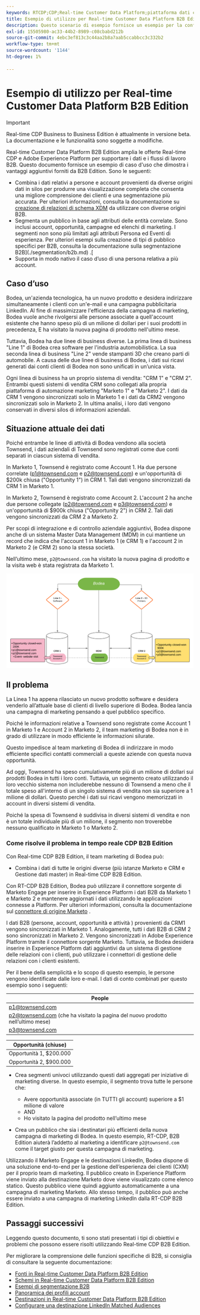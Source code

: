 ```yaml
---
keywords: RTCDP;CDP;Real-time Customer Data Platform;piattaforma dati cliente in tempo reale;cdp in tempo reale;cdp;rtcdp
title: Esempio di utilizzo per Real-time Customer Data Platform B2B Edition
description: Questo scenario di esempio fornisce un esempio per la configurazione dell’implementazione di Real-time Customer Data Platform B2B Edition.
exl-id: 15505980-ac33-44b2-8989-c08cbabd212b
source-git-commit: 4ebc3ef813c3c44aa2b8a7aab5ccabbcc3c332b2
workflow-type: tm+mt
source-wordcount: '1144'
ht-degree: 1%

---
```


# Esempio di utilizzo per Real-time Customer Data Platform B2B Edition

>[!IMPORTANT]
>
>Real-time CDP Business to Business Edition è attualmente in versione beta. La documentazione e le funzionalità sono soggette a modifiche.

Real-time Customer Data Platform B2B Edition amplia le offerte Real-time CDP e Adobe Experience Platform per supportare i dati e i flussi di lavoro B2B. Questo documento fornisce un esempio di caso d&#39;uso che dimostra i vantaggi aggiuntivi forniti da B2B Edition. Sono le seguenti:

- Combina i dati relativi a persone e account provenienti da diverse origini dati in silos per produrre una visualizzazione completa che consenta una migliore comprensione dei clienti e una segmentazione più accurata. Per ulteriori informazioni, consulta la documentazione su [creazione di relazioni di schema XDM](./schemas/b2b.md) da utilizzare con diverse origini B2B.
- Segmenta un pubblico in base agli attributi delle entità correlate. Sono inclusi account, opportunità, campagne ed elenchi di marketing. I segmenti non sono più limitati agli attributi Persona ed Eventi di esperienza. Per ulteriori esempi sulla creazione di tipi di pubblico specifici per B2B, consulta la documentazione sulla segmentazione B2B](./segmentation/b2b.md) .[
- Supporta in modo nativo il caso d’uso di una persona relativa a più account.

## Caso d’uso

Bodea, un&#39;azienda tecnologica, ha un nuovo prodotto e desidera indirizzare simultaneamente i clienti con un&#39;e-mail e una campagna pubblicitaria LinkedIn. Al fine di massimizzare l&#39;efficienza della campagna di marketing, Bodea vuole anche rivolgersi alle persone associate a quell&#39;account esistente che hanno speso più di un milione di dollari per i suoi prodotti in precedenza, E ha visitato la nuova pagina di prodotto nell&#39;ultimo mese.

Tuttavia, Bodea ha due linee di business diverse. La prima linea di business &quot;Line 1&quot; di Bodea crea software per l&#39;industria automobilistica. La sua seconda linea di business &quot;Line 2&quot; vende stampanti 3D che creano parti di automobile. A causa delle due linee di business di Bodea, i dati sui ricavi generati dai conti clienti di Bodea non sono unificati in un’unica vista.

Ogni linea di business ha un proprio sistema di vendita: &quot;CRM 1&quot; e &quot;CRM 2&quot;. Entrambi questi sistemi di vendita CRM sono collegati alla propria piattaforma di automazione marketing &quot;Marketo 1&quot; e &quot;Marketo 2&quot;. I dati da CRM 1 vengono sincronizzati solo in Marketo 1 e i dati da CRM2 vengono sincronizzati solo in Marketo 2. In ultima analisi, i loro dati vengono conservati in diversi silos di informazioni aziendali.

<!-- ![lines of business diagram](./assets/lines-of-business.png) -->

## Situazione attuale dei dati

Poiché entrambe le linee di attività di Bodea vendono alla società Townsend, i dati aziendali di Townsend sono registrati come due conti separati in ciascun sistema di vendita.

In Marketo 1, Townsend è registrato come Account 1. Ha due persone correlate (p1@townsend.com e p2@townsend.com) e un&#39;opportunità di $200k chiusa (&quot;Opportunity 1&quot;) in CRM 1. Tali dati vengono sincronizzati da CRM 1 in Marketo 1.

In Marketo 2, Townsend è registrato come Account 2. L&#39;account 2 ha anche due persone collegate (p2@townsend.com e p3@townsend.com) e un&#39;opportunità di $900k chiusa (&quot;Opportunity 2&quot;) in CRM 2. Tali dati vengono sincronizzati da CRM 2 a Marketo 2.

Per scopi di integrazione e di controllo aziendale aggiuntivi, Bodea dispone anche di un sistema Master Data Management (MDM) in cui mantiene un record che indica che l&#39;account 1 in Marketo 1 (e CRM 1) e l&#39;account 2 in Marketo 2 (e CRM 2) sono la stessa società.

Nell’ultimo mese, `p2@townsend.com` ha visitato la nuova pagina di prodotto e la visita web è stata registrata da Marketo 1.

![diagramma informazioni account](./assets/account-info.png)

## Il problema

La Linea 1 ha appena rilasciato un nuovo prodotto software e desidera venderlo all’attuale base di clienti di livello superiore di Bodea. Bodea lancia una campagna di marketing pensando a quel pubblico specifico.

Poiché le informazioni relative a Townsend sono registrate come Account 1 in Marketo 1 e Account 2 in Marketo 2, il team marketing di Bodea non è in grado di utilizzare in modo efficiente le informazioni silurate.

Questo impedisce al team marketing di Bodea di indirizzare in modo efficiente specifici contatti commerciali a queste aziende con questa nuova opportunità.

Ad oggi, Townsend ha speso cumulativamente più di un milione di dollari sui prodotti Bodea in tutti i loro conti. Tuttavia, un segmento creato utilizzando il loro vecchio sistema non includerebbe nessuno di Townsend a meno che il totale speso all&#39;interno di un singolo sistema di vendita non sia superiore a 1 milione di dollari. Questo perché i dati sui ricavi vengono memorizzati in account in diversi sistemi di vendita.

Poiché la spesa di Townsend è suddivisa in diversi sistemi di vendita e non è un totale individuale più di un milione, il segmento non troverebbe nessuno qualificato in Marketo 1 o Marketo 2.

### Come risolve il problema in tempo reale CDP B2B Edition

Con Real-time CDP B2B Edition, il team marketing di Bodea può:

- Combina i dati di tutte le origini diverse (più istanze Marketo e CRM e Gestione dati master) in Real-time CDP B2B Edition.

Con RT-CDP B2B Edition, Bodea può utilizzare il connettore sorgente di Marketo Engage per inserire in Experience Platform i dati B2B da Marketo 1 e Marketo 2 e mantenere aggiornati i dati utilizzando le applicazioni connesse a Platform. Per ulteriori informazioni, consulta la documentazione sul [connettore di origine Marketo](../sources/connectors/adobe-applications/marketo/marketo.md) .

I dati B2B (persone, account, opportunità e attività ) provenienti da CRM1 vengono sincronizzati in Marketo 1. Analogamente, tutti i dati B2B di CRM 2 sono sincronizzati in Marketo 2. Vengono sincronizzati in Adobe Experience Platform tramite il connettore sorgente Marketo. Tuttavia, se Bodea desidera inserire in Experience Platform dati aggiuntivi da un sistema di gestione delle relazioni con i clienti, può utilizzare i connettori di gestione delle relazioni con i clienti esistenti.

Per il bene della semplicità e lo scopo di questo esempio, le persone vengono identificate dalle loro e-mail. I dati di conto combinati per questo esempio sono i seguenti:

| People |
|---|
| p1@townsend.com |
| p2@townsend.com (che ha visitato la pagina del nuovo prodotto nell’ultimo mese) |
| p3@townsend.com |

| Opportunità (chiuse) |
|---|
| Opportunità 1, $200.000 |
| Opportunità 2, $900.000 |

- Crea segmenti univoci utilizzando questi dati aggregati per iniziative di marketing diverse. In questo esempio, il segmento trova tutte le persone che:

   - Avere opportunità associate (in TUTTI gli account) superiore a $1 milione di valore
   - AND
   - Ho visitato la pagina del prodotto nell’ultimo mese

- Crea un pubblico che sia i destinatari più efficienti della nuova campagna di marketing di Bodea. In questo esempio, RT-CDP, B2B Edition aiuterà l’addetto al marketing a identificare `p2@townsend.com` come il target giusto per questa campagna di marketing.

Utilizzando il Marketo Engage e le destinazioni LinkedIn, Bodea dispone di una soluzione end-to-end per la gestione dell’esperienza dei clienti (CXM) per il proprio team di marketing. Il pubblico creato in Experience Platform viene inviato alla destinazione Marketo dove viene visualizzato come elenco statico. Questo pubblico viene quindi aggiunto automaticamente a una campagna di marketing Marketo. Allo stesso tempo, il pubblico può anche essere inviato a una campagna di marketing LinkedIn dalla RT-CDP B2B Edition.

## Passaggi successivi

Leggendo questo documento, ti sono stati presentati i tipi di obiettivi e problemi che possono essere risolti utilizzando Real-time CDP B2B Edition.

Per migliorare la comprensione delle funzioni specifiche di B2B, si consiglia di consultare la seguente documentazione:

<!-- PLACEHOLDER Link to B2B tutorial required  -->
- [Fonti in Real-time Customer Data Platform B2B Edition](./sources/b2b.md)
- [Schemi in Real-time Customer Data Platform B2B Edition](./schemas/b2b.md)
- [Esempi di segmentazione B2B](./segmentation/b2b.md)
- [Panoramica dei profili account](./accounts/account-profile-overview.md)
- [Destinazioni in Real-time Customer Data Platform B2B Edition](./destinations/b2b.md)
- [Configurare una destinazione LinkedIn Matched Audiences](../destinations/catalog/social/linkedin.md)
